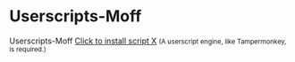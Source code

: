 # Userscripts-Moff
Userscripts-Moff
<a href="https://raw.githubusercontent.com/user102833/Userscripts-Moff/main/mgr-pay-via-square.js](https://raw.githubusercontent.com/user102833/Userscripts-Moff/main/Script-MGR.user.js">Click to install script X</a>
<small>(A userscript engine, like Tampermonkey, is required.)</small>
